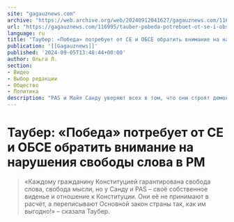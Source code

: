```yaml
---
site: "gagauznews.com"
archive: "https://web.archive.org/web/20240912041627/gagauznews.com/116995/tauber-pobeda-potrebuet-ot-se-i-obse-obratit-vnimanie-na-narusheniya-svobody-slova-v-rm.html"
url: "https://gagauznews.com/116995/tauber-pobeda-potrebuet-ot-se-i-obse-obratit-vnimanie-na-narusheniya-svobody-slova-v-rm.html"
language: ru
title: "Таубер: «Победа» потребует от СЕ и ОБСЕ обратить внимание на нарушения свободы слова в РМ"
publication: '[[Gagauznews]]'
published: '2024-09-05T13:48:44+00:00'
author: Ольга Л.
section:
- Видео
- Выбор редакции
- Общество
- Политика
description: "PAS и Майя Санду уверяют всех в том, что они строят демократию, но на деле 14 телеканалов закрыты, десятки информационных сайтов заблокированы, а журналистов запугивают и мешают им работать, заявила депутат парламента, исполнительный секретарь Исполкома блока «Победа» Марина Таубер. «Каждому гражданину Конституцией гарантирована свобода слова, свобода мысли, но у Санду и PAS – своё собственное виденье и отношение к Конституции. Они её не принимают в расчёт, а переписывают Основной закон страны так, как им выгодно!» – сказала Таубер."
---
```


# Таубер: «Победа» потребует от СЕ и ОБСЕ обратить внимание на нарушения свободы слова в РМ

> «Каждому гражданину Конституцией гарантирована свобода слова, свобода мысли, но у Санду и PAS – своё собственное виденье и отношение к Конституции. Они её не принимают в расчёт, а переписывают Основной закон страны так, как им выгодно!» – сказала Таубер.